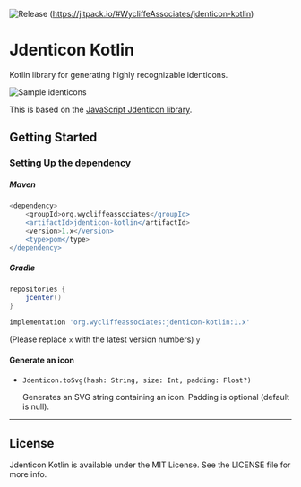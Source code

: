 ![Release](https://jitpack.io/v/WycliffeAssociates/jdenticon-kotlin.svg)
(https://jitpack.io/#WycliffeAssociates/jdenticon-kotlin)

# Jdenticon Kotlin

Kotlin library for generating highly recognizable identicons.

![Sample identicons](https://jdenticon.com/hosted/github-samples.png)

This is based on the [JavaScript Jdenticon library](https://github.com/dmester/jdenticon).

## Getting Started

### Setting Up the dependency

##### Maven
```groovy
<dependency>
	<groupId>org.wycliffeassociates</groupId>
	<artifactId>jdenticon-kotlin</artifactId>
	<version>1.x</version>
	<type>pom</type>
</dependency>
```

##### Gradle
```groovy
repositories {
    jcenter()
}

implementation 'org.wycliffeassociates:jdenticon-kotlin:1.x'
```

(Please replace `x` with the latest version numbers) `y` 

#### Generate an icon

* `Jdenticon.toSvg(hash: String, size: Int, padding: Float?)`

  Generates an SVG string containing an icon. Padding is optional (default is null).

---


## License

Jdenticon Kotlin is available under the MIT License. See the LICENSE file for more info.